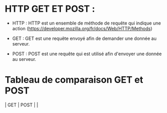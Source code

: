 # HTTP GET ET POST :

- HTTP : HTTP est un ensemble de méthode de requête qui indique une action (https://developer.mozilla.org/fr/docs/Web/HTTP/Methods)

- GET : GET est une requête envoyé afin de demander une donnée au serveur.

- POST : POST est une requête qui est utilisé afin d'envoyer une donnée au serveur.

# Tableau de comparaison GET et POST 

|     GET      |       POST       |
|